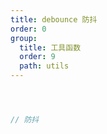 ```yaml
---
title: debounce 防抖
order: 0
group:
  title: 工具函数
  order: 9
  path: utils
---
```



```jsx



// 防抖



```

